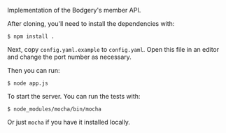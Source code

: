 Implementation of the Bodgery's member API.

After cloning, you'll need to install the dependencies with:

    $ npm install .

Next, copy `config.yaml.example` to `config.yaml`. Open this file in an 
editor and change the port number as necessary.

Then you can run:

    $ node app.js

To start the server. You can run the tests with:

    $ node_modules/mocha/bin/mocha

Or just `mocha` if you have it installed locally.

